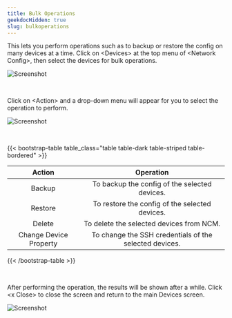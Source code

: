 ```yaml
---
title: Bulk Operations
geekdocHidden: true
slug: bulkoperations
---
```


This lets you perform operations such as to backup or restore the config on many devices at a time. Click on \<Devices> at the top menu of \<Network Config>, then select the devices for bulk operations.

![Screenshot](/cloud_vista/ncm/images/LogicalMap_3.PNG)

&nbsp;

Click on \<Action> and a drop-down menu will appear for you to select the operation to perform.

![Screenshot](/cloud_vista/ncm/images/LogicalMap_3.PNG)

&nbsp;

{{< bootstrap-table table_class="table table-dark table-striped table-bordered" >}}

| Action        | Operation     | 
| :----------: |:------------:| 
| Backup | To backup the config of the selected devices. |
| Restore | To restore the config of the selected devices. |
| Delete | To delete the selected devices from NCM. |
| Change Device Property | To change the SSH credentials of the selected devices. |

{{< /bootstrap-table >}}

&nbsp;

After performing the operation, the results will be shown after a while. Click \<x Close> to close the screen and return to the main Devices screen.

![Screenshot](/cloud_vista/ncm/images/LogicalMap_3.PNG)
